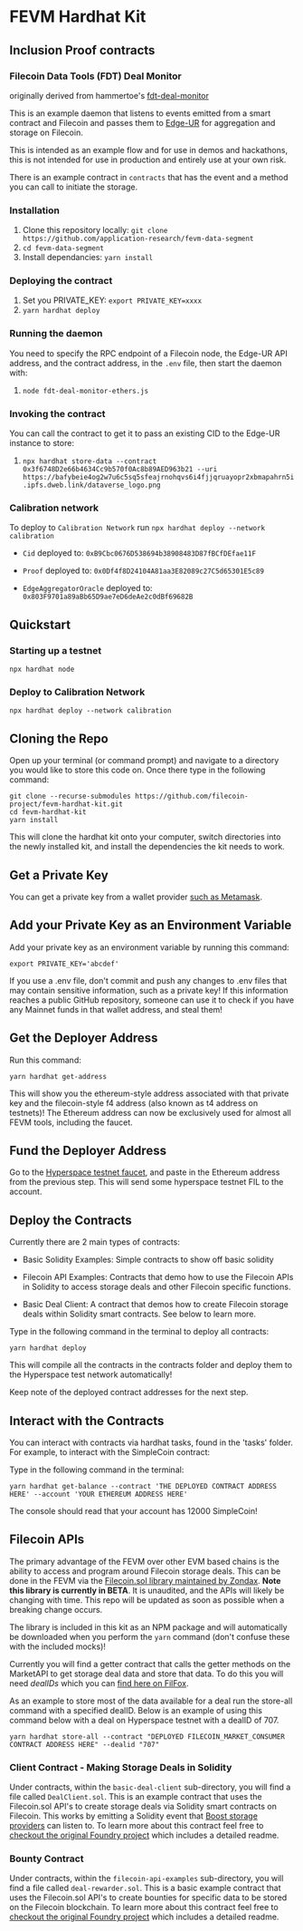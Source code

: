 # FEVM Hardhat Kit

## Inclusion Proof contracts 

### Filecoin Data Tools (FDT) Deal Monitor

originally derived from hammertoe's [fdt-deal-monitor](https://github.com/hammertoe/fdt-deal-monitor)

This is an example daemon that listens to events emitted from a smart contract and Filecoin and passes
them to [Edge-UR](https://docs.filecoindata.tools/about/edge-ur/overview-of-edge-ur) for aggregation and storage on Filecoin.

This is intended as an example flow and for use in demos and hackathons, this is not intended for use in production
and entirely use at your own risk.

There is an example contract in `contracts` that has the event and a method you can call to initiate the storage.

### Installation
1. Clone this repository locally:
   `git clone https://github.com/application-research/fevm-data-segment`
2. `cd fevm-data-segment`
3. Install dependancies: `yarn install`

### Deploying the contract

1. Set you PRIVATE_KEY:
   `export PRIVATE_KEY=xxxx`
2. `yarn hardhat deploy`

### Running the daemon

You need to specify the RPC endpoint of a Filecoin node, the Edge-UR API address, and the contract address, in the `.env` file, then start the daemon with:

1. `node fdt-deal-monitor-ethers.js`

### Invoking the contract

You can call the contract to get it to pass an existing CID to the Edge-UR instance to store:

1. `npx hardhat store-data --contract 0x3f6748D2e66b4634Cc9b570f0Ac8b89AED963b21 --uri https://bafybeie4og2w7u6c5sq5sfeajrnohqvs6i4fjjqruayopr2xbmapahrn5i.ipfs.dweb.link/dataverse_logo.png`


### Calibration network

To deploy to `Calibration Network` run `npx hardhat deploy --network calibration`

- `Cid` deployed to: `0xB9Cbc0676D538694b38908483D87fBCfDEfae11F`

- `Proof` deployed to: `0x0Df4f8D24104A81aa3E82089c27C5d65301E5c89`

- `EdgeAggregatorOracle` deployed to: `0x803F9701a89aBb65D9ae7eD6deAe2c0dBf69682B`

## Quickstart

### Starting up a testnet

`npx hardhat node`

### Deploy to Calibration Network

`npx hardhat deploy --network calibration`

## Cloning the Repo
Open up your terminal (or command prompt) and navigate to a directory you would like to store this code on. Once there type in the following command:

```
git clone --recurse-submodules https://github.com/filecoin-project/fevm-hardhat-kit.git
cd fevm-hardhat-kit
yarn install
```

This will clone the hardhat kit onto your computer, switch directories into the newly installed kit, and install the dependencies the kit needs to work.

## Get a Private Key

You can get a private key from a wallet provider [such as Metamask](https://metamask.zendesk.com/hc/en-us/articles/360015289632-How-to-export-an-account-s-private-key).


## Add your Private Key as an Environment Variable

Add your private key as an environment variable by running this command:

 ```
export PRIVATE_KEY='abcdef'
```

If you use a .env file, don't commit and push any changes to .env files that may contain sensitive information, such as a private key! If this information reaches a public GitHub repository, someone can use it to check if you have any Mainnet funds in that wallet address, and steal them!


## Get the Deployer Address

Run this command:
```
yarn hardhat get-address
```

This will show you the ethereum-style address associated with that private key and the filecoin-style f4 address (also known as t4 address on testnets)! The Ethereum address can now be exclusively used for almost all FEVM tools, including the faucet.


## Fund the Deployer Address

Go to the [Hyperspace testnet faucet](https://hyperspace.yoga/#faucet), and paste in the Ethereum address from the previous step. This will send some hyperspace testnet FIL to the account.


## Deploy the Contracts

Currently there are 2 main types of contracts:

* Basic Solidity Examples: Simple contracts to show off basic solidity

* Filecoin API Examples: Contracts that demo how to use the Filecoin APIs in Solidity to access storage deals and other Filecoin specific functions.

* Basic Deal Client: A contract that demos how to create Filecoin storage deals within Solidity smart contracts. See below to learn more.


Type in the following command in the terminal to deploy all contracts:

 ```
yarn hardhat deploy
```

This will compile all the contracts in the contracts folder and deploy them to the Hyperspace test network automatically!

Keep note of the deployed contract addresses for the next step.

## Interact with the Contracts

You can interact with contracts via hardhat tasks, found in the 'tasks' folder. For example, to interact with the SimpleCoin contract:

Type in the following command in the terminal:

 ```
yarn hardhat get-balance --contract 'THE DEPLOYED CONTRACT ADDRESS HERE' --account 'YOUR ETHEREUM ADDRESS HERE'
```

The console should read that your account has 12000 SimpleCoin!

## Filecoin APIs

The primary advantage of the FEVM over other EVM based chains is the ability to access and program around Filecoin storage deals. This can be done in the FEVM via the [Filecoin.sol library maintained by Zondax](https://github.com/Zondax/filecoin-solidity). **Note this library is currently in BETA**. It is unaudited, and the APIs will likely be changing with time. This repo will be updated as soon as possible when a breaking change occurs.

The library is included in this kit as an NPM package and will automatically be downloaded when you perform the `yarn` command (don't confuse these with the included mocks)!

Currently you will find a getter contract that calls the getter methods on the MarketAPI to get storage deal data and store that data. To do this you will need *dealIDs* which you can [find here on FilFox](https://hyperspace.filfox.info/en/deal).

As an example to store most of the data available for a deal run the store-all command with a specified dealID. Below is an example of using this command below with a deal on Hyperspace testnet with a dealID of 707.

```
yarn hardhat store-all --contract "DEPLOYED FILECOIN_MARKET_CONSUMER CONTRACT ADDRESS HERE" --dealid "707"
```

### Client Contract - Making Storage Deals in Solidity

Under contracts, within the `basic-deal-client` sub-directory, you will find a file called `DealClient.sol`. This is an example contract that uses the Filecoin.sol API's to create storage deals via Solidity smart contracts on Filecoin. This works by emitting a Solidity event that [Boost storage providers](https://boost.filecoin.io/) can listen to. To learn more about this contract feel free to [checkout the original Foundry project](https://github.com/lotus-web3/client-contract) which includes a detailed readme.

### Bounty Contract

Under contracts, within the `filecoin-api-examples` sub-directory, you will find a file called `deal-rewarder.sol`. This is a basic example contract that uses the Filecoin.sol API's to create bounties for specific data to be stored on the Filecoin blockchain. To learn more about this contract feel free to [checkout the original Foundry project](https://github.com/lotus-web3/deal-bounty-contract) which includes a detailed readme.
